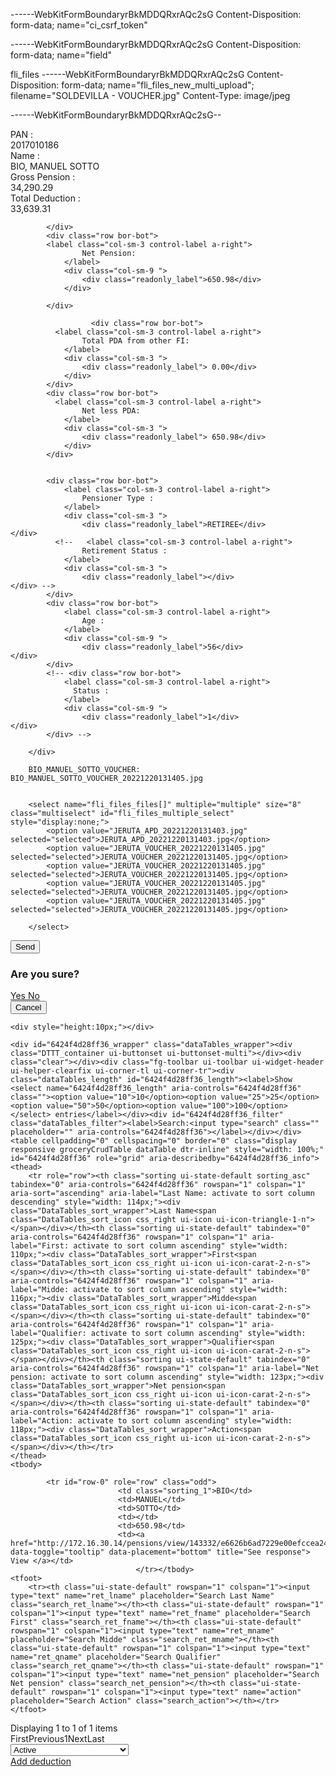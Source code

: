 
------WebKitFormBoundaryrBkMDDQRxrAQc2sG
Content-Disposition: form-data; name="ci_csrf_token"


------WebKitFormBoundaryrBkMDDQRxrAQc2sG
Content-Disposition: form-data; name="field"

fli_files
------WebKitFormBoundaryrBkMDDQRxrAQc2sG
Content-Disposition: form-data; name="fli_files_new_multi_upload"; filename="SOLDEVILLA - VOUCHER.jpg"
Content-Type: image/jpeg


------WebKitFormBoundaryrBkMDDQRxrAQc2sG--

<div class="form-container table-container">
            <div class="row bor-bot">
                <label class="col-sm-3 control-label a-right">
                    PAN :
                </label>
                <div class="col-sm-9 ">
                    <div class="readonly_label"> 2017010186</div>                            </div>
            </div>
            <div class="row bor-bot">
                <label class="col-sm-3 control-label a-right">
                    Name :
                </label>
                <div class="col-sm-9 ">
                    <div class="readonly_label"> BIO, MANUEL SOTTO </div>                            </div>
            </div>
                        <div class="row bor-bot">
                <label class="col-sm-3 control-label a-right">
                    Gross Pension :
                </label>
                <div class="col-sm-9 ">
                    <div class="readonly_label">34,290.29</div>
                </div>
            </div>
            <div class="row bor-bot">
            <label class="col-sm-3 control-label a-right">
                    Total Deduction :
                </label>
                <div class="col-sm-3 ">
                    <div class="readonly_label">33,639.31</div>
                </div>

            </div>
            <div class="row bor-bot">
            <label class="col-sm-3 control-label a-right">
                    Net Pension:
                </label>
                <div class="col-sm-9 ">
                    <div class="readonly_label">650.98</div>
                </div>

            </div>

                      <div class="row bor-bot">
              <label class="col-sm-3 control-label a-right">
                    Total PDA from other FI:
                </label>
                <div class="col-sm-3 ">
                    <div class="readonly_label"> 0.00</div>
                </div>
            </div>
            <div class="row bor-bot">
              <label class="col-sm-3 control-label a-right">
                    Net less PDA:
                </label>
                <div class="col-sm-3 ">
                    <div class="readonly_label"> 650.98</div>
                </div>
            </div>


            <div class="row bor-bot">
                <label class="col-sm-3 control-label a-right">
                    Pensioner Type :
                </label>
                <div class="col-sm-3 ">
                    <div class="readonly_label">RETIREE</div>                            </div>
              <!--   <label class="col-sm-3 control-label a-right">
                    Retirement Status :
                </label>
                <div class="col-sm-3 ">
                    <div class="readonly_label"></div>                            </div> -->
            </div>
            <div class="row bor-bot">
                <label class="col-sm-3 control-label a-right">
                    Age :
                </label>
                <div class="col-sm-9 ">
                    <div class="readonly_label">56</div>                            </div>
            </div>
            <!-- <div class="row bor-bot">
                <label class="col-sm-3 control-label a-right">
                  Status :
                </label>
                <div class="col-sm-9 ">
                    <div class="readonly_label">1</div>                            </div>
            </div> -->

        </div>

		BIO_MANUEL_SOTTO_VOUCHER: BIO_MANUEL_SOTTO_VOUCHER_20221220131405.jpg


		<select name="fli_files_files[]" multiple="multiple" size="8" class="multiselect" id="fli_files_multiple_select" style="display:none;">
			<option value="JERUTA_APD_20221220131403.jpg" selected="selected">JERUTA_APD_20221220131403.jpg</option>
			<option value="JERUTA_VOUCHER_20221220131405.jpg" selected="selected">JERUTA_VOUCHER_20221220131405.jpg</option>
			<option value="JERUTA_VOUCHER_20221220131405.jpg" selected="selected">JERUTA_VOUCHER_20221220131405.jpg</option>
			<option value="JERUTA_VOUCHER_20221220131405.jpg" selected="selected">JERUTA_VOUCHER_20221220131405.jpg</option>
			<option value="JERUTA_VOUCHER_20221220131405.jpg" selected="selected">JERUTA_VOUCHER_20221220131405.jpg</option>

		</select>

<div class="col-sm-offset-3 col-sm-7">
	<button
		class="btn btn-default btn-success b10" type="submit" id="form-button-save" style="display: none;">
		<i class="fa fa-check"></i>
			Send
	</button>
	<button class="btn btn-default btn-success b10" type="button" id="form-submit" data-toggle="confirmation" data-original-title="" title="" aria-describedby="confirmation985226">
		<i class="fa fa-check"></i>
		Send
	</button>
	<div class="popover confirmation fade top in" id="confirmation985226" style="top: -78px; left: -7.36457px; display: block;">
		<div class="arrow" style="left: 50%;">
		</div>
		<h3 class="popover-title">Are you sure?</h3>
		<div class="popover-content">
			<p class="confirmation-content" style="display: none;"></p>
			<div class="confirmation-buttons text-center">
				<div class="btn-group">
					<a href="#" class="btn btn-xs btn-primary" data-apply="confirmation">
						<i class="glyphicon glyphicon-ok"></i>
						Yes
					</a>
					<a href="#" class="btn btn-xs btn-default" data-dismiss="confirmation">
						<i class="glyphicon glyphicon-remove"></i>
						No
					</a>
				</div>
			</div>
		</div>
	</div>
	<button class="btn btn-default cancel-button b10" type="button" id="cancel-button">
		<i class="fa fa-warning"></i>
		Cancel
	</button>
</div>


<div class="dataTablesContainer">

	<div style="height:10px;"></div>

	<div id="6424f4d28ff36_wrapper" class="dataTables_wrapper"><div class="DTTT_container ui-buttonset ui-buttonset-multi"></div><div class="clear"></div><div class="fg-toolbar ui-toolbar ui-widget-header ui-helper-clearfix ui-corner-tl ui-corner-tr"><div class="dataTables_length" id="6424f4d28ff36_length"><label>Show <select name="6424f4d28ff36_length" aria-controls="6424f4d28ff36" class=""><option value="10">10</option><option value="25">25</option><option value="50">50</option><option value="100">100</option></select> entries</label></div><div id="6424f4d28ff36_filter" class="dataTables_filter"><label>Search:<input type="search" class="" placeholder="" aria-controls="6424f4d28ff36"></label></div></div><table cellpadding="0" cellspacing="0" border="0" class="display responsive groceryCrudTable dataTable dtr-inline" style="width: 100%;" id="6424f4d28ff36" role="grid" aria-describedby="6424f4d28ff36_info">
	<thead>
		<tr role="row"><th class="sorting ui-state-default sorting_asc" tabindex="0" aria-controls="6424f4d28ff36" rowspan="1" colspan="1" aria-sort="ascending" aria-label="Last Name: activate to sort column descending" style="width: 114px;"><div class="DataTables_sort_wrapper">Last Name<span class="DataTables_sort_icon css_right ui-icon ui-icon-triangle-1-n"></span></div></th><th class="sorting ui-state-default" tabindex="0" aria-controls="6424f4d28ff36" rowspan="1" colspan="1" aria-label="First: activate to sort column ascending" style="width: 110px;"><div class="DataTables_sort_wrapper">First<span class="DataTables_sort_icon css_right ui-icon ui-icon-carat-2-n-s"></span></div></th><th class="sorting ui-state-default" tabindex="0" aria-controls="6424f4d28ff36" rowspan="1" colspan="1" aria-label="Midde: activate to sort column ascending" style="width: 116px;"><div class="DataTables_sort_wrapper">Midde<span class="DataTables_sort_icon css_right ui-icon ui-icon-carat-2-n-s"></span></div></th><th class="sorting ui-state-default" tabindex="0" aria-controls="6424f4d28ff36" rowspan="1" colspan="1" aria-label="Qualifier: activate to sort column ascending" style="width: 125px;"><div class="DataTables_sort_wrapper">Qualifier<span class="DataTables_sort_icon css_right ui-icon ui-icon-carat-2-n-s"></span></div></th><th class="sorting ui-state-default" tabindex="0" aria-controls="6424f4d28ff36" rowspan="1" colspan="1" aria-label="Net pension: activate to sort column ascending" style="width: 123px;"><div class="DataTables_sort_wrapper">Net pension<span class="DataTables_sort_icon css_right ui-icon ui-icon-carat-2-n-s"></span></div></th><th class="sorting ui-state-default" tabindex="0" aria-controls="6424f4d28ff36" rowspan="1" colspan="1" aria-label="Action: activate to sort column ascending" style="width: 118px;"><div class="DataTables_sort_wrapper">Action<span class="DataTables_sort_icon css_right ui-icon ui-icon-carat-2-n-s"></span></div></th></tr>
	</thead>
	<tbody>

			<tr id="row-0" role="row" class="odd">
							<td class="sorting_1">BIO</td>
							<td>MANUEL</td>
							<td>SOTTO</td>
							<td></td>
							<td>650.98</td>
							<td><a href="http://172.16.30.14/pensions/view/143332/e6626b6ad7229e00efccea24117392d7" data-toggle="tooltip" data-placement="bottom" title="See response"> View </a></td>
								</tr></tbody>
	<tfoot>
		<tr><th class="ui-state-default" rowspan="1" colspan="1"><input type="text" name="ret_lname" placeholder="Search Last Name" class="search_ret_lname"></th><th class="ui-state-default" rowspan="1" colspan="1"><input type="text" name="ret_fname" placeholder="Search First" class="search_ret_fname"></th><th class="ui-state-default" rowspan="1" colspan="1"><input type="text" name="ret_mname" placeholder="Search Midde" class="search_ret_mname"></th><th class="ui-state-default" rowspan="1" colspan="1"><input type="text" name="ret_qname" placeholder="Search Qualifier" class="search_ret_qname"></th><th class="ui-state-default" rowspan="1" colspan="1"><input type="text" name="net_pension" placeholder="Search Net pension" class="search_net_pension"></th><th class="ui-state-default" rowspan="1" colspan="1"><input type="text" name="action" placeholder="Search Action" class="search_action"></th></tr>
	</tfoot>
</table><div class="fg-toolbar ui-toolbar ui-widget-header ui-helper-clearfix ui-corner-bl ui-corner-br"><div class="dataTables_info" id="6424f4d28ff36_info" role="status" aria-live="polite">Displaying 1 to 1 of 1 items</div><div class="dataTables_paginate fg-buttonset ui-buttonset fg-buttonset-multi ui-buttonset-multi paging_full_numbers" id="6424f4d28ff36_paginate"><a class="fg-button ui-button ui-state-default first ui-state-disabled" aria-controls="6424f4d28ff36" data-dt-idx="0" tabindex="0" id="6424f4d28ff36_first">First</a><a class="fg-button ui-button ui-state-default previous ui-state-disabled" aria-controls="6424f4d28ff36" data-dt-idx="1" tabindex="0" id="6424f4d28ff36_previous">Previous</a><span><a class="fg-button ui-button ui-state-default ui-state-disabled" aria-controls="6424f4d28ff36" data-dt-idx="2" tabindex="0">1</a></span><a class="fg-button ui-button ui-state-default next ui-state-disabled" aria-controls="6424f4d28ff36" data-dt-idx="3" tabindex="0" id="6424f4d28ff36_next">Next</a><a class="fg-button ui-button ui-state-default last ui-state-disabled" aria-controls="6424f4d28ff36" data-dt-idx="4" tabindex="0" id="6424f4d28ff36_last">Last</a></div></div></div>
</div>


<div class="col-sm-12">
                        <div class="col-sm-3">
                            <select id="status_selection" class="form-control">
                                <option value="">Active</option>
                                <option value="1000">All</option>
                                <option value="0">PENDING</option><option value="1">Approved</option><option value="2">FULLY PAID</option><option value="3">STOPPED</option><option value="4">BALANCE TRANSFERED</option><option value="5">RENEWED</option><option value="6">ON HOLD</option><option value="7">DENIED</option><option value="8">CANCELLED</option><option value="9">STOPPED COURT ORDER</option><option value="10">VERIFIED</option><option value="11">DUE FOR PENSION</option>                            </select>
                        </div>
                        <div class="col-sm-1 col-sm-offset-7">
                                                    <a class="btn btn-default" href="http://172.16.30.14/pensions/fli/143332/e6626b6ad7229e00efccea24117392d7/add"><span class="fa fa-plus"></span> Add deduction</a>
                                                </div>
                    </div>
